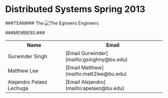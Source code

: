 # Distributed Systems Spring 2013 #


###TEAM###
The 
![The Egineers](http://i.imgur.com/eh6yF3T.jpg) Engineers

###MEMBERS:###

<table>
  <tr>
    <th>Name</th><th>Email</th>
  </tr>
  <tr>
    <td>Gurwinder Singh</td><td>[Email Gurwinder](mailto:gsinghny@bu.edu)</td>
  </tr>
  <tr>
    <td>Matthew Lee</td><td>[Email Matthew](mailto:matt2lee@bu.edu)</td>
  </tr>
  <tr>
    <td>Alejandro Pelaez Lechuga</td><td>[Email Alejandro](mailto:apelaez@bu.edu)</td>
  </tr>
</table>
